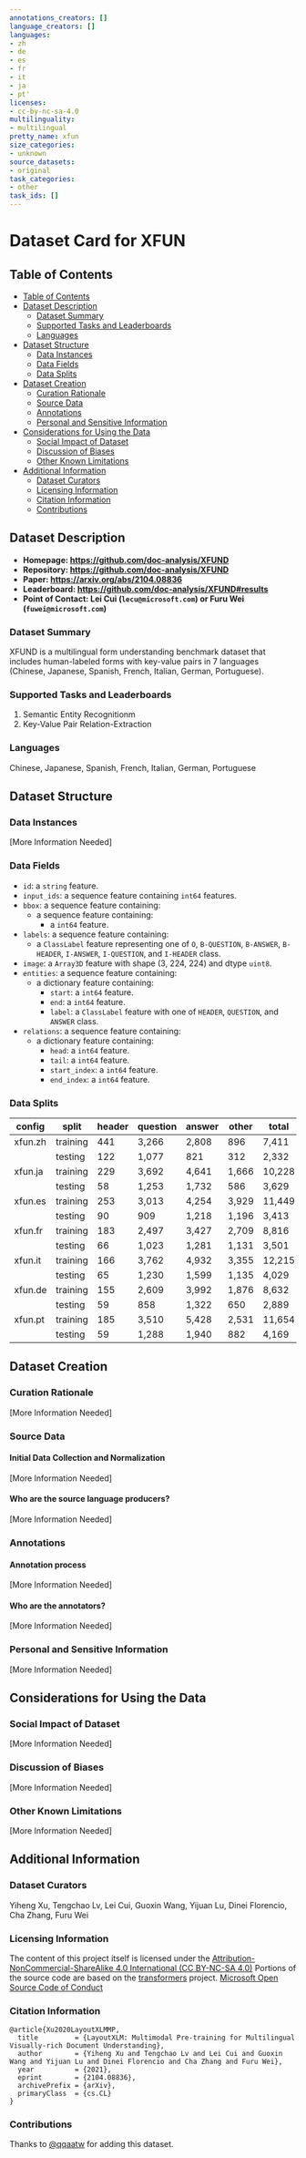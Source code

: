 ```yaml
---
annotations_creators: []
language_creators: []
languages:
- zh
- de
- es
- fr
- it
- ja
- pt'
licenses:
- cc-by-nc-sa-4.0
multilinguality:
- multilingual
pretty_name: xfun
size_categories:
- unknown
source_datasets:
- original
task_categories:
- other
task_ids: []
---
```


# Dataset Card for XFUN

## Table of Contents
- [Table of Contents](#table-of-contents)
- [Dataset Description](#dataset-description)
  - [Dataset Summary](#dataset-summary)
  - [Supported Tasks and Leaderboards](#supported-tasks-and-leaderboards)
  - [Languages](#languages)
- [Dataset Structure](#dataset-structure)
  - [Data Instances](#data-instances)
  - [Data Fields](#data-fields)
  - [Data Splits](#data-splits)
- [Dataset Creation](#dataset-creation)
  - [Curation Rationale](#curation-rationale)
  - [Source Data](#source-data)
  - [Annotations](#annotations)
  - [Personal and Sensitive Information](#personal-and-sensitive-information)
- [Considerations for Using the Data](#considerations-for-using-the-data)
  - [Social Impact of Dataset](#social-impact-of-dataset)
  - [Discussion of Biases](#discussion-of-biases)
  - [Other Known Limitations](#other-known-limitations)
- [Additional Information](#additional-information)
  - [Dataset Curators](#dataset-curators)
  - [Licensing Information](#licensing-information)
  - [Citation Information](#citation-information)
  - [Contributions](#contributions)

## Dataset Description

- **Homepage: https://github.com/doc-analysis/XFUND**
- **Repository: https://github.com/doc-analysis/XFUND**
- **Paper: https://arxiv.org/abs/2104.08836**
- **Leaderboard: https://github.com/doc-analysis/XFUND#results**
- **Point of Contact: Lei Cui (`lecu@microsoft.com`) or Furu Wei (`fuwei@microsoft.com`)**

### Dataset Summary

XFUND is a multilingual form understanding benchmark dataset that includes human-labeled forms with key-value pairs in 7 languages (Chinese, Japanese, Spanish, French, Italian, German, Portuguese).

### Supported Tasks and Leaderboards

1. Semantic Entity Recognitionm
2. Key-Value Pair Relation-Extraction

### Languages

Chinese, Japanese, Spanish, French, Italian, German, Portuguese

## Dataset Structure

### Data Instances

[More Information Needed]

### Data Fields


- `id`: a `string` feature.
- `input_ids`: a sequence feature containing `int64` features.
- `bbox`: a sequence feature containing:
  - a sequence feature containing:
    -  a `int64` feature.
- `labels`: a sequence feature containing:
  - a `ClassLabel` feature representing one of `O`, `B-QUESTION`, `B-ANSWER`, `B-HEADER`, `I-ANSWER`, `I-QUESTION`, and `I-HEADER` class.
- `image`: a `Array3D` feature with shape (3, 224, 224) and dtype `uint8`.
- `entities`: a sequence feature containing:
  - a dictionary feature containing:
    - `start`: a `int64` feature.
    - `end`: a `int64` feature.
    - `label`: a `ClassLabel` feature with one of `HEADER`, `QUESTION`, and `ANSWER` class.    
- `relations`: a sequence feature containing:
  - a dictionary feature containing:
    - `head`: a `int64` feature.
    - `tail`: a `int64` feature.
    - `start_index`: a `int64` feature.
    - `end_index`: a `int64` feature.


### Data Splits

| config  | split    | header | question | answer | other | total  |
| ------- | -------- | ------ | -------- | ------ | ----- | ------ |
| xfun.zh | training | 441    | 3,266    | 2,808  | 896   | 7,411  |
|         | testing  | 122    | 1,077    | 821    | 312   | 2,332  |
| xfun.ja | training | 229    | 3,692    | 4,641  | 1,666 | 10,228 |
|         | testing  | 58     | 1,253    | 1,732  | 586   | 3,629  |
| xfun.es | training | 253    | 3,013    | 4,254  | 3,929 | 11,449 |
|         | testing  | 90     | 909      | 1,218  | 1,196 | 3,413  |
| xfun.fr | training | 183    | 2,497    | 3,427  | 2,709 | 8,816  |
|         | testing  | 66     | 1,023    | 1,281  | 1,131 | 3,501  |
| xfun.it | training | 166    | 3,762    | 4,932  | 3,355 | 12,215 |
|         | testing  | 65     | 1,230    | 1,599  | 1,135 | 4,029  |
| xfun.de | training | 155    | 2,609    | 3,992  | 1,876 | 8,632  |
|         | testing  | 59     | 858      | 1,322  | 650   | 2,889  |
| xfun.pt | training | 185    | 3,510    | 5,428  | 2,531 | 11,654 |
|         | testing  | 59     | 1,288    | 1,940  | 882   | 4,169  |

## Dataset Creation

### Curation Rationale

[More Information Needed]

### Source Data

#### Initial Data Collection and Normalization

[More Information Needed]

#### Who are the source language producers?

[More Information Needed]

### Annotations

#### Annotation process

[More Information Needed]

#### Who are the annotators?

[More Information Needed]

### Personal and Sensitive Information

[More Information Needed]

## Considerations for Using the Data

### Social Impact of Dataset

[More Information Needed]

### Discussion of Biases

[More Information Needed]

### Other Known Limitations

[More Information Needed]

## Additional Information

### Dataset Curators

Yiheng Xu, Tengchao Lv, Lei Cui, Guoxin Wang, Yijuan Lu, Dinei Florencio, Cha Zhang, Furu Wei

### Licensing Information

The content of this project itself is licensed under the [Attribution-NonCommercial-ShareAlike 4.0 International (CC BY-NC-SA 4.0)](https://creativecommons.org/licenses/by-nc-sa/4.0/)
Portions of the source code are based on the [transformers](https://github.com/huggingface/transformers) project.
[Microsoft Open Source Code of Conduct](https://opensource.microsoft.com/codeofconduct)

### Citation Information

```
@article{Xu2020LayoutXLMMP,
  title         = {LayoutXLM: Multimodal Pre-training for Multilingual Visually-rich Document Understanding},
  author        = {Yiheng Xu and Tengchao Lv and Lei Cui and Guoxin Wang and Yijuan Lu and Dinei Florencio and Cha Zhang and Furu Wei},
  year          = {2021},
  eprint        = {2104.08836},
  archivePrefix = {arXiv},
  primaryClass  = {cs.CL}
}
```

### Contributions

Thanks to [@qqaatw](https://github.com/qqaatw) for adding this dataset.
